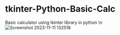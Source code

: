 # tkinter-Python-Basic-Calc
Basic calculator using tkinter library in python \n
![Screenshot 2023-11-11 132518](https://github.com/Antonysaju/tkinter-Python-Basic-Calc/assets/74053283/7a6dec76-a86c-4fb2-a137-614269c9ba69)
